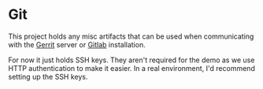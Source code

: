 # Git
This project holds any misc artifacts that can be used when communicating with the [Gerrit](../docs/set-up-gerrit.md)
server or [Gitlab](../docs/set-up-gitlab.md) installation. 

For now it just holds SSH keys. They aren't required for the demo as we use HTTP authentication to make it easier. In
a real environment, I'd recommend setting up the SSH keys.